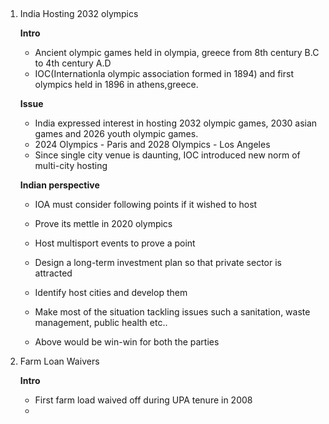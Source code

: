 ## 

1. India Hosting 2032 olympics 
	
	**Intro**
	- Ancient olympic games held in olympia, greece from 8th century B.C to 4th century A.D
	- IOC(Internationla olympic association formed in 1894) and first olympics held in 1896 in athens,greece.
	
	**Issue**
	- India expressed interest in hosting 2032 olympic games, 2030 asian games and 2026 youth olympic games.
	- 2024 Olympics - Paris and 2028 Olympics - Los Angeles
	- Since single city venue is daunting, IOC introduced new norm of multi-city hosting
	
	**Indian perspective**
	- IOA must consider following points if it wished to host 
	- Prove its mettle in 2020 olympics
	- Host multisport events to prove a point
	- Design a long-term investment plan so that private sector is attracted
	- Identify host cities and develop them
	- Make most of the situation tackling issues such a sanitation, waste management, public health etc.. 

	- Above would be win-win for both the parties


2. Farm Loan Waivers
	
	**Intro**
	- First farm load waived off during UPA tenure in 2008
	-  


